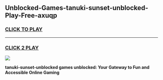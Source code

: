 
## Unblocked-Games-tanuki-sunset-unblocked-Play-Free-axuqp
<h3>
<a href="https://premium76.site?title=tanuki-sunset-unblocked&ref=23A">CLICK TO PLAY</a></h3>
<hr>

<h3>
<a href="https://premium76.site?title=tanuki-sunset-unblocked&ref=23A">CLICK 2 PLAY</a>
  
</h3>

<a href="https://premium76.site?title=tanuki-sunset-unblocked&ref=23A"><img src="https://clearcache.store/games.png"></a>


**tanuki-sunset-unblocked games unblocked: Your Gateway to Fun and Accessible Online Gaming**
